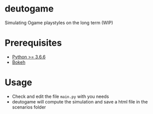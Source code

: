 # deutogame
Simulating Ogame playstyles on the long term (WIP)

# Prerequisites
- [Python >= 3.6.6](https://www.python.org/downloads/)
- [Bokeh](https://bokeh.pydata.org/en/latest/docs/installation.html)

# Usage
- Check and edit the file `main.py` with you needs
- deutogame will compute the simulation and save a html file in the scenarios folder
